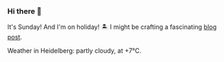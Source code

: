 ### Hi there :wave:

It's Sunday! And I'm on holiday! :desert_island: I might be crafting a fascinating [blog post](https://benjaminwuethrich.dev).

Weather in Heidelberg: partly cloudy, at +7°C.
